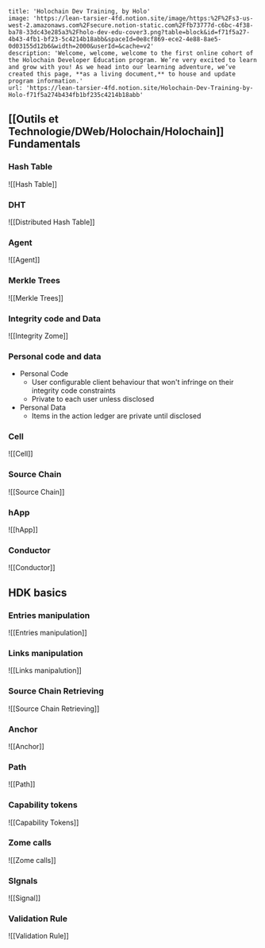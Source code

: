 ```embed
title: 'Holochain Dev Training, by Holo'
image: 'https://lean-tarsier-4fd.notion.site/image/https:%2F%2Fs3-us-west-2.amazonaws.com%2Fsecure.notion-static.com%2Ffb73777d-c6bc-4f38-ba78-33dc43e285a3%2Fholo-dev-edu-cover3.png?table=block&id=f71f5a27-4b43-4fb1-bf23-5c4214b18abb&spaceId=0e8cf869-ece2-4e88-8ae5-0d03155d12b6&width=2000&userId=&cache=v2'
description: 'Welcome, welcome, welcome to the first online cohort of the Holochain Developer Education program. We’re very excited to learn and grow with you! As we head into our learning adventure, we’ve created this page, **as a living document,** to house and update program information.'
url: 'https://lean-tarsier-4fd.notion.site/Holochain-Dev-Training-by-Holo-f71f5a274b434fb1bf235c4214b18abb'
```

## [[Outils et Technologie/DWeb/Holochain/Holochain]] Fundamentals
### Hash Table
![[Hash Table]]

### DHT
![[Distributed Hash Table]]

### Agent
![[Agent]]

### Merkle Trees
![[Merkle Trees]]


### Integrity code and Data
![[Integrity Zome]]

### Personal code and data
-   Personal Code
    -   User configurable client behaviour that won't infringe on their integrity code constraints
    -   Private to each user unless disclosed
-   Personal Data
    -   Items in the action ledger are private until disclosed

### Cell
![[Cell]]

### Source Chain
![[Source Chain]]

### hApp
![[hApp]]

### Conductor
![[Conductor]]

## HDK basics
### Entries manipulation
![[Entries manipulation]]

### Links manipulation
![[Links manipalution]]

### Source Chain Retrieving
![[Source Chain Retrieving]]

### Anchor
![[Anchor]]

### Path
![[Path]]

### Capability tokens
![[Capability Tokens]]

### Zome calls
![[Zome calls]]

### SIgnals
![[Signal]]

### Validation Rule
![[Validation Rule]]